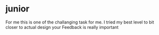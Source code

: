 # junior
For me this is one of the challanging task for me. I tried my best level to bit closer to actual design
your Feedback is really important
